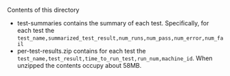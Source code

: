 Contents of this directory
- test-summaries contains the summary of each test. Specifically, for each test the `test_name,summarized_test_result,num_runs,num_pass,num_error,num_fail`
- per-test-results.zip contains for each test the `test_name,test_result,time_to_run_test,run_num,machine_id`. When unzipped the contents occupy about 58MB.
